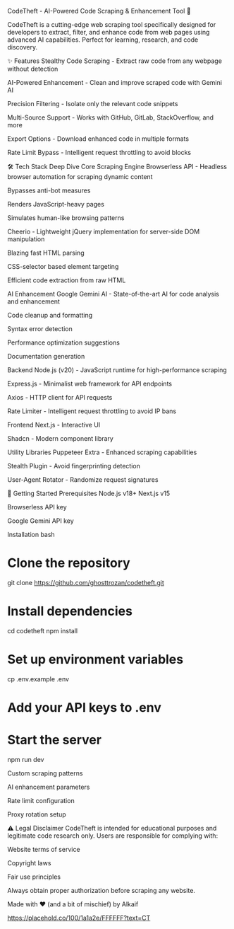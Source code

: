 CodeTheft - AI-Powered Code Scraping & Enhancement Tool 🚀

CodeTheft is a cutting-edge web scraping tool specifically designed for developers to extract, filter, and enhance code from web pages using advanced AI capabilities. Perfect for learning, research, and code discovery.

✨ Features
Stealthy Code Scraping - Extract raw code from any webpage without detection

AI-Powered Enhancement - Clean and improve scraped code with Gemini AI

Precision Filtering - Isolate only the relevant code snippets

Multi-Source Support - Works with GitHub, GitLab, StackOverflow, and more

Export Options - Download enhanced code in multiple formats

Rate Limit Bypass - Intelligent request throttling to avoid blocks

🛠 Tech Stack Deep Dive
Core Scraping Engine
Browserless API - Headless browser automation for scraping dynamic content

Bypasses anti-bot measures

Renders JavaScript-heavy pages

Simulates human-like browsing patterns

Cheerio - Lightweight jQuery implementation for server-side DOM manipulation

Blazing fast HTML parsing

CSS-selector based element targeting

Efficient code extraction from raw HTML

AI Enhancement
Google Gemini AI - State-of-the-art AI for code analysis and enhancement

Code cleanup and formatting

Syntax error detection

Performance optimization suggestions

Documentation generation

Backend
Node.js (v20) - JavaScript runtime for high-performance scraping

Express.js - Minimalist web framework for API endpoints

Axios - HTTP client for API requests

Rate Limiter - Intelligent request throttling to avoid IP bans

Frontend 
Next.js - Interactive UI

Shadcn - Modern component library

Utility Libraries
Puppeteer Extra - Enhanced scraping capabilities

Stealth Plugin - Avoid fingerprinting detection

User-Agent Rotator - Randomize request signatures

🚀 Getting Started
Prerequisites
Node.js v18+
Next.js v15

Browserless API key

Google Gemini API key

Installation
bash
# Clone the repository
git clone https://github.com/ghosttrozan/codetheft.git

# Install dependencies
cd codetheft
npm install

# Set up environment variables
cp .env.example .env
# Add your API keys to .env

# Start the server
npm run dev

Custom scraping patterns

AI enhancement parameters

Rate limit configuration

Proxy rotation setup


⚠️ Legal Disclaimer
CodeTheft is intended for educational purposes and legitimate code research only. Users are responsible for complying with:

Website terms of service

Copyright laws

Fair use principles

Always obtain proper authorization before scraping any website.


Made with ❤️ (and a bit of mischief) by Alkaif 

https://placehold.co/100/1a1a2e/FFFFFF?text=CT
